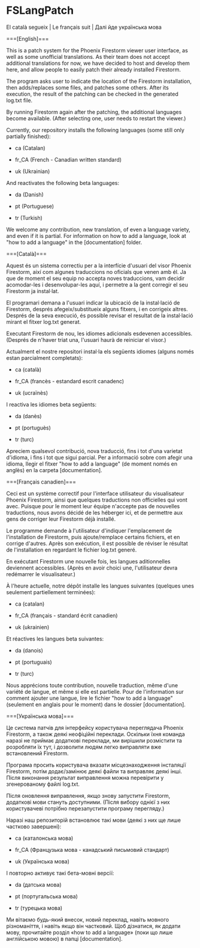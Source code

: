 # FSLangPatch
El català segueix | Le français suit | Далі йде українська мова

===[English]===

This is a patch system for the Phoenix Firestorm viewer user interface, as well as some unofficial translations.
As their team does not accept additional translations for now, we have decided to host and develop them here, and allow people to easily patch their already installed Firestorm.

The program asks user to indicate the location of the Firestorm installation, then adds/replaces some files, and patches some others.
After its execution, the result of the patching can be checked in the generated log.txt file.

By running Firestorm again after the patching, the additional languages become available. (After selecting one, user needs to restart the viewer.)

Currently, our repository installs the following languages (some still only partially finished):

+ ca (Catalan)

+ fr_CA (French - Canadian written standard)

+ uk (Ukrainian)

And reactivates the following beta languages:

+ da (Danish)

+ pt (Portuguese)

+ tr (Turkish)

We welcome any contribution, new translation, of even a language variety, and even if it is partial.
For information on how to add a language, look at "how to add a language" in the [documentation] folder.

===[Català]===

Aquest és un sistema correctiu per a la interfície d'usuari del visor Phoenix Firestorm, així com algunes traduccions no oficials que venen amb él.
Ja que de moment el seu equip no accepta noves traduccions, vam decidir acomodar-les i desenvolupar-les aquí, i permetre a la gent corregir el seu Firestorm ja instal·lat.

El programari demana a l'usuari indicar la ubicació de la instal·lació de Firestorm, després afegeix/substitueix alguns fitxers, i en corrigeix altres.
Després de la seva execució, és possible revisar el resultat de la instal·lació mirant el fitxer log.txt generat.

Executant Firestorm de nou, les idiomes adicionals esdevenen accessibles. (Després de n'haver triat una, l'usuari haurà de reiniciar el visor.)

Actualment el nostre repositori instal·la els següents idiomes (alguns només estan parcialment completats):

+ ca (català)

+ fr_CA (francès - estandard escrit canadenc)

+ uk (ucraïnès)

I reactiva les idiomes beta següents:

+ da (danès)

+ pt (portuguès)

+ tr (turc)

Apreciem qualsevol contribució, nova traducció, fins i tot d'una varietat d'idioma, i fins i tot que sigui parcial.
Per a informació sobre com afegir una idioma, llegir el fitxer "how to add a language" (de moment només en anglès) en la carpeta [documentation].

===[Français canadien]===

Ceci est un système correctif pour l'interface utilisateur du visualisateur Phoenix Firestorm, ainsi que quelques traductions non officielles qui vont avec.
Puisque pour le moment leur équipe n'accepte pas de nouvelles traductions, nous avons décidé de les héberger ici, et de permettre aux gens de corriger leur Firestorm déjà installé.

Le programme demande à l'utilisateur d'indiquer l'emplacement de l'installation de Firestorm, puis ajoute/remplace certains fichiers, et en corrige d'autres.
Après son exécution, il est possible de réviser le résultat de l'installation en regardant le fichier log.txt generé.

En exécutant Firestorm une nouvelle fois, les langues aditionnelles deviennent accessibles. (Après en avoir choici une, l'utilisateur devra redémarrer le visualisateur.)

À l'heure actuelle, notre dépôt installe les langues suivantes (quelques unes seulement partiellement terminées):

+ ca (catalan)

+ fr_CA (français - standard écrit canadien)

+ uk (ukrainien)

Et réactives les langues beta suivantes:

+ da (danois)

+ pt (portuguais)

+ tr (turc)

Nous apprécions toute contribution, nouvelle traduction, même d'une variété de langue, et même si elle est partielle.
Pour de l'information sur comment ajouter une langue, lire le fichier "how to add a language" (seulement en anglais pour le moment) dans le dossier [documentation].

===[Українська мова]===

Це система патчів для інтерфейсу користувача переглядача Phoenix Firestorm, а також деякі неофіційні переклади.
Оскільки їхня команда наразі не приймає додаткові переклади, ми вирішили розмістити та розробляти їх тут, і дозволити людям легко виправляти вже встановлений Firestorm.

Програма просить користувача вказати місцезнаходження інсталяції Firestorm, потім додає/замінює деякі файли та виправляє деякі інші.
Після виконання результат виправлення можна перевірити у згенерованому файлі log.txt.

Після оновлення виправлення, якщо знову запустити Firestorm, додаткові мови стануть доступними. (Після вибору однієї з них користувачеві потрібно перезапустити програму перегляду.)

Наразі наш репозиторій встановлює такі мови (деякі з них ще лише частково завершені):

+ ca (каталонська мова)

+ fr_CA (Французька мова - канадський письмовий стандарт)

+ uk (Українська мова)

І повторно активує такі бета-мовні версії:

+ da (датська мова)

+ pt (португальська мова)

+ tr (турецька мова)

Ми вітаємо будь-який внесок, новий переклад, навіть мовного різноманіття, і навіть якщо він частковий.
Щоб дізнатися, як додати мову, прочитайте розділ «how to add a language» (поки що лише англійською мовою) в папці [documentation].

